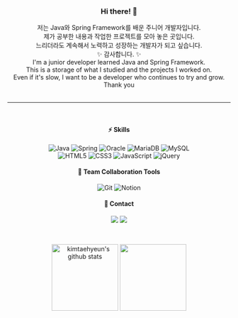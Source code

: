 <div align="center">


### Hi there! 👋

  저는 Java와 Spring Framework를 배운 주니어 개발자입니다.<br>
  제가 공부한 내용과 작업한 프로젝트를 모아 놓은 곳입니다. <br>
  느리더라도 계속해서 노력하고 성장하는 개발자가 되고 싶습니다.<br>
✨ 감사합니다. ✨<br>
  I'm a junior developer learned Java and Spring Framework. <br>
  This is a storage of what I studied and the projects I worked on. <br>
  Even if it's slow, I want to be a developer who continues to try and grow. <br>
 Thank you 
<br>
<br>
  
---
  
  <br>
  
#### ⚡️ **Skills**
![Java](https://img.shields.io/badge/Java-007396.svg?logo=Java&logoColor=white&style=flat-square)   ![Spring](https://img.shields.io/badge/Spring-6DB33F.svg?logo=Spring&logoColor=white&style=flat-square)  ![Oracle](https://img.shields.io/badge/Oracle-F80000.svg?logo=Oracle&logoColor=white&style=flat-square)  ![MariaDB](https://img.shields.io/badge/MariaDB-003545.svg?logo=MariaDB&logoColor=white&style=flat-square) ![MySQL](https://img.shields.io/badge/MySQL-4479A1.svg?logo=MySQL&logoColor=white&style=flat-square)  
![HTML5](https://img.shields.io/badge/HTML5-E34F26.svg?logo=HTML5&logoColor=white&style=flat-square) ![CSS3](https://img.shields.io/badge/CSS3-1572B6.svg?logo=CSS3&logoColor=white&style=flat-square) ![JavaScript](https://img.shields.io/badge/JavaScript-F7DF1E.svg?logo=JavaScript&logoColor=white&style=flat-square) ![jQuery](https://img.shields.io/badge/jQuery-0769AD.svg?logo=jQuery&logoColor=white&style=flat-square)  

  
#### 🤝 **Team Collaboration Tools**
![Git](https://img.shields.io/badge/Git-F05032.svg?logo=Git&logoColor=white&style=flat-square) ![Notion](https://img.shields.io/badge/Notion-000000.svg?logo=Notion&logoColor=white&style=flat-square)

  
#### 📱 **Contact**
<a href="https://torpid-scooter-c31.notion.site/90903ed3b2294edf8c33df7637910696?pvs=4" target="_blank"><img src="https://img.shields.io/badge/Dev_Notion-F06B66?style=flat-square&logo=Blogger&logoColor=white"/></a> <a href="mailto:rlaxogus2799@naver.com" target="_blank"><img src="https://img.shields.io/badge/rlaxogus2799@naver.com-8B89CC?style=flat-square&logo=Gmail&logoColor=white"/></a>

<br>
  
<!-- STAT -->
<a href="https://github.com/kimtaehyeun"><img align="center" style="height:150px" src="https://github-readme-stats.vercel.app/api?username=kimtaehyeun&show_icons=true&include_all_commits=true&theme=dracula&hide_border=true" alt="kimtaehyeun's github stats"/></a>
<a href="https://github.com/kimtaehyeun"><img align="center" style="height:150px" src="https://github-readme-stats.vercel.app/api/top-langs/?username=kimtaehyeun&layout=compact&theme=dracula&hide_border=true"/></a> 

  
  
</div>






<!--
**kimtaehyeun/kimtaehyeun** is a ✨ _special_ ✨ repository because its `README.md` (this file) appears on your GitHub profile.

Here are some ideas to get you started:

window + . = emoji

- 🔭 I’m currently working on ...
- 🌱 I’m currently learning ...
- 👯 I’m looking to collaborate on ...
- 🤔 I’m looking for help with ...
- 💬 Ask me about ...
- 📫 How to reach me: ...
- 😄 Pronouns: ...
- ⚡ Fun fact: ...
-->
